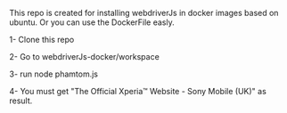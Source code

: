 This repo is created for installing webdriverJs in docker images based on ubuntu. Or you can use the DockerFile easly.


1- Clone this repo

2- Go to webdriverJs-docker/workspace

3- run node phamtom.js

4- You must get "The Official Xperia™ Website - Sony Mobile (UK)" as result.
